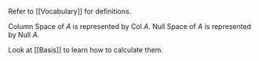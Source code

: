 Refer to [[Vocabulary]] for definitions.

Column Space of $A$ is represented by Col $A$.
Null Space of $A$ is represented by Null $A$.

Look at [[Basis]] to learn how to calculate them. 
